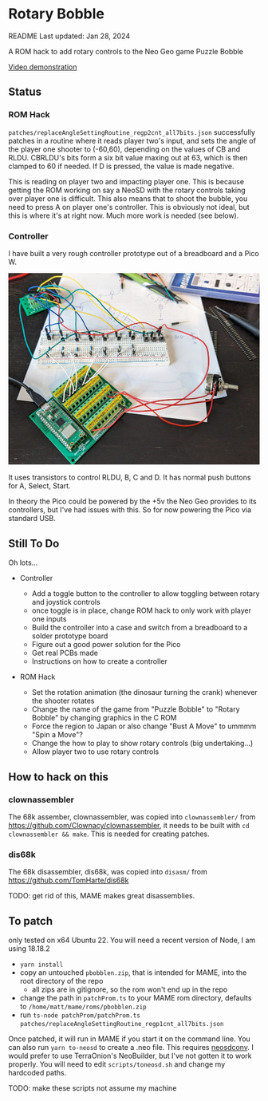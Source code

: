 # Rotary Bobble

README Last updated: Jan 28, 2024

A ROM hack to add rotary controls to the Neo Geo game Puzzle Bobble

[Video demonstration](https://www.youtube.com/shorts/RZggReSwxVM)

## Status

### ROM Hack

`patches/replaceAngleSettingRoutine_regp2cnt_all7bits.json` successfully patches in a routine where it reads player two's input, and sets the angle of the player one shooter to (-60,60), depending on the values of CB and RLDU. CBRLDU's bits form a six bit value maxing out at 63, which is then clamped to 60 if needed. If D is pressed, the value is made negative.

This is reading on player two and impacting player one. This is because getting the ROM working on say a NeoSD with the rotary controls taking over player one is difficult. This also means that to shoot the bubble, you need to press A on player one's controller. This is obviously not ideal, but this is where it's at right now. Much more work is needed (see below).

### Controller

I have built a very rough controller prototype out of a breadboard and a Pico W.

![controller prototype](https://github.com/city41/rotary-bobble/blob/main/controllerPrototype.jpg?raw=true)

It uses transistors to control RLDU, B, C and D. It has normal push buttons for A, Select, Start.

In theory the Pico could be powered by the +5v the Neo Geo provides to its controllers, but I've had issues with this. So for now powering the Pico via standard USB.

## Still To Do

Oh lots...

- Controller

  - Add a toggle button to the controller to allow toggling between rotary and joystick controls
  - once toggle is in place, change ROM hack to only work with player one inputs
  - Build the controller into a case and switch from a breadboard to a solder prototype board
  - Figure out a good power solution for the Pico
  - Get real PCBs made
  - Instructions on how to create a controller

- ROM Hack
  - Set the rotation animation (the dinosaur turning the crank) whenever the shooter rotates
  - Change the name of the game from "Puzzle Bobble" to "Rotary Bobble" by changing graphics in the C ROM
  - Force the region to Japan or also change "Bust A Move" to ummmm "Spin a Move"?
  - Change the how to play to show rotary controls (big undertaking...)
  - Allow player two to use rotary controls

## How to hack on this

### clownassembler

The 68k assember, clownassembler, was copied into `clownassembler/` from https://github.com/Clownacy/clownassembler,
it needs to be built with `cd clownassembler && make`. This is needed for creating patches.

### dis68k

The 68k disassembler, dis68k, was copied into `disasm/` from https://github.com/TomHarte/dis68k

TODO: get rid of this, MAME makes great disassemblies.

## To patch

only tested on x64 Ubuntu 22. You will need a recent version of Node, I am using 18.18.2

- `yarn install`
- copy an untouched `pbobblen.zip`, that is intended for MAME, into the root directory of the repo
  - all zips are in gitignore, so the rom won't end up in the repo
- change the path in `patchProm.ts` to your MAME rom directory, defaults to `/home/matt/mame/roms/pbobblen.zip`
- run `ts-node patchProm/patchProm.ts patches/replaceAngleSettingRoutine_regp1cnt_all7bits.json`

Once patched, it will run in MAME if you start it on the command line. You can also run `yarn to-neosd` to create a .neo file. This requires [neosdconv](https://github.com/city41/neosdconv). I would prefer to use TerraOnion's NeoBuilder, but I've not gotten it to work properly. You will need to edit `scripts/toneosd.sh` and change my hardcoded paths.

TODO: make these scripts not assume my machine
